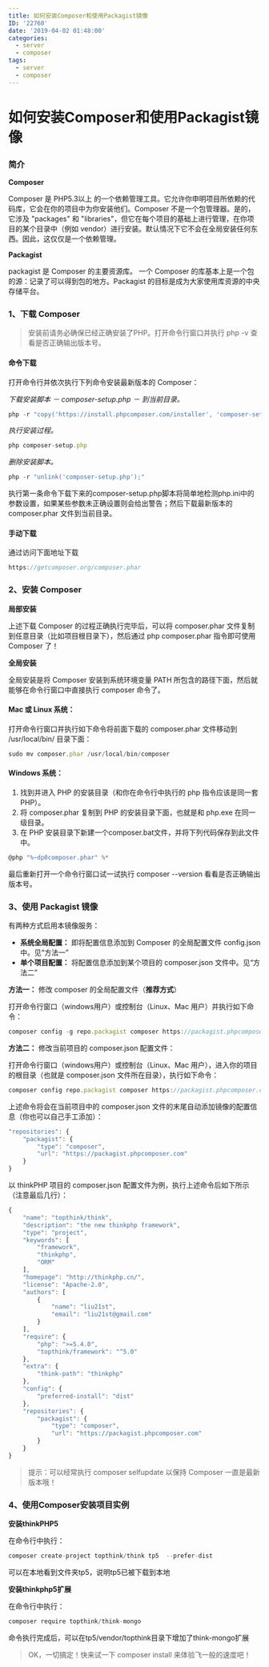 ```yaml
---
title: 如何安装Composer和使用Packagist镜像
ID: '22760'
date: '2019-04-02 01:48:00'
categories:
  - server
  - composer
tags:
  - server
  - composer
---
```


# 如何安装Composer和使用Packagist镜像

### 简介

**Composer**

Composer 是 PHP5.3以上 的一个依赖管理工具。它允许你申明项目所依赖的代码库，它会在你的项目中为你安装他们。Composer 不是一个包管理器。是的，它涉及 "packages" 和 "libraries"，但它在每个项目的基础上进行管理，在你项目的某个目录中（例如 vendor）进行安装。默认情况下它不会在全局安装任何东西。因此，这仅仅是一个依赖管理。

**Packagist**

packagist 是 Composer 的主要资源库。 一个 Composer 的库基本上是一个包的源：记录了可以得到包的地方。Packagist 的目标是成为大家使用库资源的中央存储平台。

### 1、下载 Composer

> 安装前请务必确保已经正确安装了PHP。打开命令行窗口并执行 php -v 查看是否正确输出版本号。

#### 命令下载

打开命令行并依次执行下列命令安装最新版本的 Composer：

_下载安装脚本 － composer-setup.php － 到当前目录。_

``` js 
php -r "copy('https://install.phpcomposer.com/installer', 'composer-setup.php');" 
```

_执行安装过程。_

``` js 
php composer-setup.php 
```

_删除安装脚本。_

``` js 
php -r "unlink('composer-setup.php');" 
```

执行第一条命令下载下来的composer-setup.php脚本将简单地检测php.ini中的参数设置，如果某些参数未正确设置则会给出警告；然后下载最新版本的 composer.phar 文件到当前目录。

#### 手动下载

通过访问下面地址下载

``` js 
https://getcomposer.org/composer.phar 
```

### 2、安装 Composer

**局部安装**

上述下载 Composer 的过程正确执行完毕后，可以将 composer.phar 文件复制到任意目录（比如项目根目录下），然后通过 php composer.phar 指令即可使用 Composer 了！

**全局安装**

全局安装是将 Composer 安装到系统环境变量 PATH 所包含的路径下面，然后就能够在命令行窗口中直接执行 composer 命令了。

#### Mac 或 Linux 系统：

打开命令行窗口并执行如下命令将前面下载的 composer.phar 文件移动到 /usr/local/bin/ 目录下面：

``` js 
sudo mv composer.phar /usr/local/bin/composer 
```

#### Windows 系统：

1. 找到并进入 PHP 的安装目录（和你在命令行中执行的 php 指令应该是同一套 PHP）。
2. 将 composer.phar 复制到 PHP 的安装目录下面，也就是和 php.exe 在同一级目录。
3. 在 PHP 安装目录下新建一个composer.bat文件，并将下列代码保存到此文件中。

``` js 
@php "%~dp0composer.phar" %* 
```

最后重新打开一个命令行窗口试一试执行 composer --version 看看是否正确输出版本号。

### 3、使用 Packagist 镜像

有两种方式启用本镜像服务：

- **系统全局配置：** 即将配置信息添加到 Composer 的全局配置文件 config.json 中。见“方法一”
- **单个项目配置：** 将配置信息添加到某个项目的 composer.json 文件中。见“方法二”

**方法一：** 修改 composer 的全局配置文件（**推荐方式**）

打开命令行窗口（windows用户）或控制台（Linux、Mac 用户）并执行如下命令：

``` js 
composer config -g repo.packagist composer https://packagist.phpcomposer.com 
```

**方法二：** 修改当前项目的 composer.json 配置文件：

打开命令行窗口（windows用户）或控制台（Linux、Mac 用户），进入你的项目的根目录（也就是 composer.json 文件所在目录），执行如下命令：

``` js 
composer config repo.packagist composer https://packagist.phpcomposer.com 
```

上述命令将会在当前项目中的 composer.json 文件的末尾自动添加镜像的配置信息（你也可以自己手工添加）：

``` js 
"repositories": {
    "packagist": {
        "type": "composer",
        "url": "https://packagist.phpcomposer.com"
    }
} 
```

以 thinkPHP 项目的 composer.json 配置文件为例，执行上述命令后如下所示（注意最后几行）：

``` js 
{
    "name": "topthink/think",
    "description": "the new thinkphp framework",
    "type": "project",
    "keywords": [
        "framework",
        "thinkphp",
        "ORM"
    ],
    "homepage": "http://thinkphp.cn/",
    "license": "Apache-2.0",
    "authors": [
        {
            "name": "liu21st",
            "email": "liu21st@gmail.com"
        }
    ],
    "require": {
        "php": ">=5.4.0",
        "topthink/framework": "^5.0"
    },
    "extra": {
        "think-path": "thinkphp"
    },
    "config": {
        "preferred-install": "dist"
    },
    "repositories": {
        "packagist": {
            "type": "composer",
            "url": "https://packagist.phpcomposer.com"
        }
    }
} 
```

> 提示：可以经常执行 composer selfupdate 以保持 Composer 一直是最新版本哦！

### 4、使用Composer安装项目实例

**安装thinkPHP5**

在命令行中执行：

``` js 
composer create-project topthink/think tp5  --prefer-dist 
```

可以在本地看到文件夹tp5，说明tp5已被下载到本地

**安装thinkphp5扩展**

在命令行中执行：

``` js 
composer require topthink/think-mongo 
```

命令执行完成后，可以在tp5/vendor/topthink目录下增加了think-mongo扩展

> OK，一切搞定！快来试一下 composer install 来体验飞一般的速度吧！
 
 
 
 
 
 
 
 
 
 
 
 
 
 
 
 
 
 
 
 
 
 
